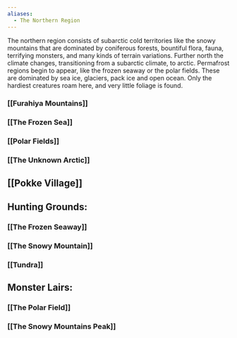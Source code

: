 ```yaml
---
aliases:
  - The Northern Region
---
```

The northern region consists of subarctic cold territories like the snowy mountains that are dominated by coniferous forests, bountiful flora, fauna, terrifying monsters, and many kinds of terrain variations. Further north the climate changes, transitioning from a subarctic climate, to arctic. Permafrost regions begin to appear, like the frozen seaway or the polar fields. These are dominated by sea ice, glaciers, pack ice and open ocean. Only the hardiest creatures roam here, and very little foliage is found.

### [[Furahiya Mountains]]
### [[The Frozen Sea]]
### [[Polar Fields]]
### [[The Unknown Arctic]]

## [[Pokke Village]]

## Hunting Grounds:
### [[The Frozen Seaway]]
### [[The Snowy Mountain]]
### [[Tundra]]

## Monster Lairs:
### [[The Polar Field]]
### [[The Snowy Mountains Peak]]